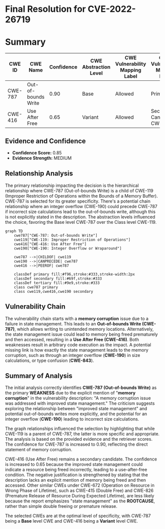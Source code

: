 # Final Resolution for CVE-2022-26719

# Summary
| CWE ID | CWE Name | Confidence | CWE Abstraction Level | CWE Vulnerability Mapping Label | CWE-Vulnerability Mapping Notes |
|---|---|---|---|---|---|
| CWE-787 | Out-of-bounds Write | 0.90 | Base | Allowed | Primary CWE |
| CWE-416 | Use After Free | 0.65 | Variant | Allowed | Secondary Candidate CWE |

## Evidence and Confidence

*   **Confidence Score:** 0.85
*   **Evidence Strength:** MEDIUM

## Relationship Analysis
The primary relationship impacting the decision is the hierarchical relationship where CWE-787 (Out-of-bounds Write) is a child of CWE-119 (Improper Restriction of Operations within the Bounds of a Memory Buffer). CWE-787 is selected for its greater specificity. There's a potential chain relationship where an integer overflow (CWE-190) could precede CWE-787 if incorrect size calculations lead to the out-of-bounds write, although this is not explicitly stated in the description. The abstraction levels influenced the choice, favoring the Base level CWE-787 over the Class level CWE-119.

```mermaid
graph TD
    cwe787["CWE-787: Out-of-bounds Write"]
    cwe119["CWE-119: Improper Restriction of Operations"]
    cwe416["CWE-416: Use After Free"]
    cwe190["CWE-190: Integer Overflow or Wraparound"]
    
    cwe787 -->|CHILDOF| cwe119
    cwe190 -->|CANPRECEDE| cwe787
    cwe416 -->|PEEROF| cwe787
    
    classDef primary fill:#f96,stroke:#333,stroke-width:2px
    classDef secondary fill:#69f,stroke:#333
    classDef tertiary fill:#9e9,stroke:#333
    class cwe787 primary
    class cwe119,cwe416,cwe190 secondary
```

## Vulnerability Chain
The vulnerability chain starts with a **memory corruption** issue due to a failure in state management. This leads to an **Out-of-bounds Write (CWE-787)**, which allows writing to unintended memory locations. Alternatively, the state management issue could lead to memory being freed prematurely and then accessed, resulting in a **Use After Free (CWE-416)**. Both weaknesses result in arbitrary code execution as the impact. A potential missing link is how exactly the state management leads to the memory corruption, such as through an integer overflow (**CWE-190**) in size calculations, or type confusion (**CWE-843**).

## Summary of Analysis
The initial analysis correctly identifies **CWE-787 (Out-of-bounds Write)** as the primary **WEAKNESS** due to the explicit mention of "**memory corruption**" in the vulnerability description: "A memory corruption issue was addressed with improved state management." The criticism suggests exploring the relationship between "improved state management" and potential out-of-bounds writes more explicitly, and the potential for an integer overflow (**CWE-190**) leading to incorrect size calculations.

The graph relationships influenced the selection by highlighting that while CWE-119 is a parent of CWE-787, the latter is more specific and appropriate. The analysis is based on the provided evidence and the retriever scores. The confidence for CWE-787 is increased to 0.90, reflecting the direct statement of memory corruption.

CWE-416 (Use After Free) remains a secondary candidate. The confidence is increased to 0.65 because the improved state management could indicate a resource being freed incorrectly, leading to a use-after-free condition. The negative justification is strengthened by stating that the description lacks an explicit mention of memory being freed and then accessed. Other similar CWEs under CWE-672 (Operation on Resource in Wrong Phase of Lifetime), such as CWE-415 (Double Free) and CWE-826 (Premature Release of Resource During Expected Lifetime), are less likely because the report emphasizes "state management" as the **ROOTCAUSE**, rather than simple double freeing or premature release.

The selected CWEs are at the optimal level of specificity, with CWE-787 being a **Base** level CWE and CWE-416 being a **Variant** level CWE.